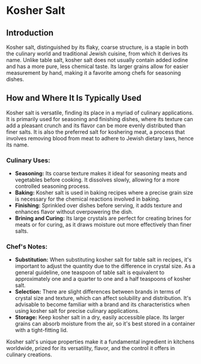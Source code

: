 # Kosher Salt

## Introduction

Kosher salt, distinguished by its flaky, coarse structure, is a staple in both the culinary world and traditional Jewish cuisine, from which it derives its name. Unlike table salt, kosher salt does not usually contain added iodine and has a more pure, less chemical taste. Its larger grains allow for easier measurement by hand, making it a favorite among chefs for seasoning dishes.

## How and Where It Is Typically Used

Kosher salt is versatile, finding its place in a myriad of culinary applications. It is primarily used for seasoning and finishing dishes, where its texture can add a pleasant crunch and its flavor can be more evenly distributed than finer salts. It is also the preferred salt for koshering meat, a process that involves removing blood from meat to adhere to Jewish dietary laws, hence its name.

### Culinary Uses:

- **Seasoning:** Its coarse texture makes it ideal for seasoning meats and vegetables before cooking. It dissolves slowly, allowing for a more controlled seasoning process.
- **Baking:** Kosher salt is used in baking recipes where a precise grain size is necessary for the chemical reactions involved in baking.
- **Finishing:** Sprinkled over dishes before serving, it adds texture and enhances flavor without overpowering the dish.
- **Brining and Curing:** Its large crystals are perfect for creating brines for meats or for curing, as it draws moisture out more effectively than finer salts.

### Chef's Notes:

- **Substitution:** When substituting kosher salt for table salt in recipes, it's important to adjust the quantity due to the difference in crystal size. As a general guideline, one teaspoon of table salt is equivalent to approximately one and a quarter to one and a half teaspoons of kosher salt.
- **Selection:** There are slight differences between brands in terms of crystal size and texture, which can affect solubility and distribution. It's advisable to become familiar with a brand and its characteristics when using kosher salt for precise culinary applications.
- **Storage:** Keep kosher salt in a dry, easily accessible place. Its larger grains can absorb moisture from the air, so it's best stored in a container with a tight-fitting lid.

Kosher salt's unique properties make it a fundamental ingredient in kitchens worldwide, prized for its versatility, flavor, and the control it offers in culinary creations.